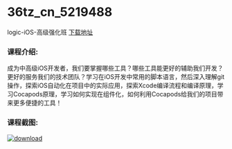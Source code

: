 # 36tz_cn_5219488
logic-iOS-高级强化班
[下载地址](http://www.36tz.cn/article/5219488 "下载地址")
### 课程介绍:
成为中高级iOS开发者，我们要掌握哪些工具？哪些工具能更好的辅助我们开发？更好的服务我们的技术团队？学习在iOS开发中常用的脚本语言，然后深入理解git操作，探索iOS自动化在项目中的实际应用，探索Xcode编译流程和编译原理，学习Cocapods原理，学习如何实现在组件化，如何利用Cocapods给我们的项目带来更多便捷的工具！

### 课程截图:
[![download](http://36tz.cn/muke_img/2021_04_2-41.png "下载地址")](http://www.36tz.cn "下载地址")

